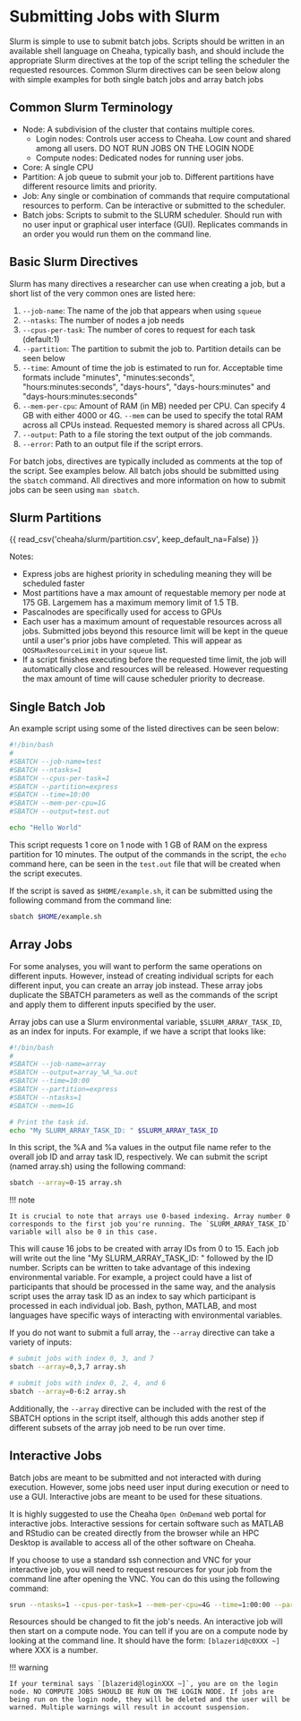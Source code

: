 # Submitting Jobs with Slurm

Slurm is simple to use to submit batch jobs. Scripts should be written
in an available shell language on Cheaha, typically bash, and should
include the appropriate Slurm directives at the top of the script
telling the scheduler the requested resources. Common Slurm directives
can be seen below along with simple examples for both single batch jobs
and array batch jobs

## Common Slurm Terminology

- Node: A subdivision of the cluster that contains multiple cores.
  - Login nodes: Controls user access to Cheaha. Low count and shared among all users. DO NOT RUN JOBS ON THE LOGIN NODE
  - Compute nodes: Dedicated nodes for running user jobs.
- Core: A single CPU
- Partition: A job queue to submit your job to. Different partitions have different resource limits and priority.
- Job: Any single or combination of commands that require computational resources to perform. Can be interactive or submitted to the scheduler.
- Batch jobs: Scripts to submit to the SLURM scheduler. Should run with no user input or graphical user interface (GUI). Replicates commands in an order you would run them on the command line.

## Basic Slurm Directives

Slurm has many directives a researcher can use when creating a job, but
a short list of the very common ones are listed here:

1. `--job-name`: The name of the job that appears when using `squeue`
2. `--ntasks`: The number of nodes a job needs
3. `--cpus-per-task`: The number of cores to request for each task (default:1)
4. `--partition`: The partition to submit the job to. Partition details
    can be seen below
5. `--time`: Amount of time the job is estimated to run for. Acceptable time formats include "minutes", "minutes:seconds", "hours:minutes:seconds", "days-hours", "days-hours:minutes" and "days-hours:minutes:seconds"
6. `--mem-per-cpu`: Amount of RAM (in MB) needed per CPU. Can specify 4 GB with either 4000 or 4G. `--mem` can be used to specify the total RAM across all CPUs instead. Requested memory is shared across all CPUs.
7. `--output`: Path to a file storing the text output of the job commands.
8. `--error`: Path to an output file if the script errors.

For batch jobs, directives are typically included as comments at the top of the script. See examples below. All batch jobs should be submitted using the `sbatch` command. All directives and more information on how to submit jobs can be seen using `man sbatch`.

## Slurm Partitions

{{ read_csv('cheaha/slurm/partition.csv', keep_default_na=False) }}

Notes:

- Express jobs are highest priority in scheduling meaning they will be scheduled faster
- Most partitions have a max amount of requestable memory per node at 175 GB. Largemem has a maximum memory limit of 1.5 TB.
- Pascalnodes are specifically used for access to GPUs
- Each user has a maximum amount of requestable resources across all jobs. Submitted jobs beyond this resource limit will be kept in the queue until a user's prior jobs have completed. This will appear as `QOSMaxResourceLimit` in your `squeue` list.
- If a script finishes executing before the requested time limit, the job will automatically close and resources will be released. However requesting the max amount of time will cause scheduler priority to decrease.

## Single Batch Job

An example script using some of the listed directives can be seen below:

<!-- markdownlint-disable-next-line -->
``` bash
#!/bin/bash
#
#SBATCH --job-name=test
#SBATCH --ntasks=1
#SBATCH --cpus-per-task=1
#SBATCH --partition=express
#SBATCH --time=10:00
#SBATCH --mem-per-cpu=1G
#SBATCH --output=test.out

echo "Hello World"
```

This script requests 1 core on 1 node with 1 GB of RAM on the express partition for 10 minutes. The output of the commands in the script, the `echo` command here, can be seen in the `test.out` file that will be created when the script executes.

If the script is saved as `$HOME/example.sh`, it can be submitted using the following command from the command line:

<!-- markdownlint-disable-next-line -->
``` bash
sbatch $HOME/example.sh
```

## Array Jobs

For some analyses, you will want to perform the same operations on different inputs. However, instead of creating individual scripts for each different input, you can create an array job instead. These array jobs duplicate the SBATCH parameters as well as the commands of the script and apply them to different inputs specified by the user.

Array jobs can use a Slurm environmental variable, `$SLURM_ARRAY_TASK_ID`, as an index for inputs. For example, if we have a script that looks like:

<!-- markdownlint-disable-next-line -->
``` bash
#!/bin/bash
#
#SBATCH --job-name=array
#SBATCH --output=array_%A_%a.out
#SBATCH --time=10:00
#SBATCH --partition=express
#SBATCH --ntasks=1
#SBATCH --mem=1G

# Print the task id.
echo "My SLURM_ARRAY_TASK_ID: " $SLURM_ARRAY_TASK_ID
```

In this script, the %A and %a values in the output file name refer to the overall job ID and array task ID, respectively. We can submit the script (named array.sh) using the following command:

<!-- markdownlint-disable-next-line -->
``` bash
sbatch --array=0-15 array.sh
```

!!! note

    It is crucial to note that arrays use 0-based indexing. Array number 0 corresponds to the first job you're running. The `SLURM_ARRAY_TASK_ID` variable will also be 0 in this case.

This will cause 16 jobs to be created with array IDs from 0 to 15. Each job will write out the line "My SLURM_ARRAY_TASK_ID: " followed by the ID number. Scripts can be written to take advantage of this indexing environmental variable. For example, a project could have a list of participants that should be processed in the same way, and the analysis script uses the array task ID as an index to say which participant is processed in each individual job. Bash, python, MATLAB, and most languages have specific ways of interacting with environmental variables.

If you do not want to submit a full array, the `--array` directive can take a variety of inputs:

<!-- markdownlint-disable-next-line -->
``` bash
# submit jobs with index 0, 3, and 7
sbatch --array=0,3,7 array.sh

# submit jobs with index 0, 2, 4, and 6
sbatch --array=0-6:2 array.sh
```

Additionally, the `--array` directive can be included with the rest of the SBATCH options in the script itself, although this adds another step if different subsets of the array job need to be run over time.

## Interactive Jobs

Batch jobs are meant to be submitted and not interacted with during execution. However, some jobs need user input during execution or need to use a GUI. Interactive jobs are meant to be used for these situations.

It is highly suggested to use the Cheaha `Open OnDemand` web portal for interactive jobs. Interactive sessions for certain software such as MATLAB and RStudio can be created directly from the browser while an HPC Desktop is available to access all of the other software on Cheaha.

If you choose to use a standard ssh connection and VNC for your interactive job, you will need to request resources for your job from the command line after opening the VNC. You can do this using the following command:

<!-- markdownlint-disable-next-line -->
``` bash
srun --ntasks=1 --cpus-per-task=1 --mem-per-cpu=4G --time=1:00:00 --partition=express --pty /bin/bash
```

Resources should be changed to fit the job's needs. An interactive job will then start on a compute node. You can tell if you are on a compute node by looking at the command line. It should have the form: `[blazerid@c0XXX ~]` where XXX is a number.

!!! warning

    If your terminal says `[blazerid@loginXXX ~]`, you are on the login node. NO COMPUTE JOBS SHOULD BE RUN ON THE LOGIN NODE. If jobs are being run on the login node, they will be deleted and the user will be warned. Multiple warnings will result in account suspension.

